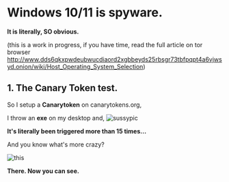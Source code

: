 
# Windows 10/11 is spyware.

**It is literally, SO obvious.**

(this is a work in progress, if you have time, read the full article on tor browser http://www.dds6qkxpwdeubwucdiaord2xgbbeyds25rbsgr73tbfpqpt4a6vjwsyd.onion/wiki/Host_Operating_System_Selection)
## 1. The Canary Token test.

So I setup a **Canarytoken** on canarytokens.org,

I throw an **exe** on my desktop and,
![sussypic](https://naymmm-secret-files.discowd.com/r/chrome_HBebq1T1OW.png)

**It's literally been triggered more than 15 times...**

And you know what's more crazy?

![this](https://naymmm-secret-files.discowd.com/r/chrome_JfJcyh8Kvk.png)

**There. Now you can see.**